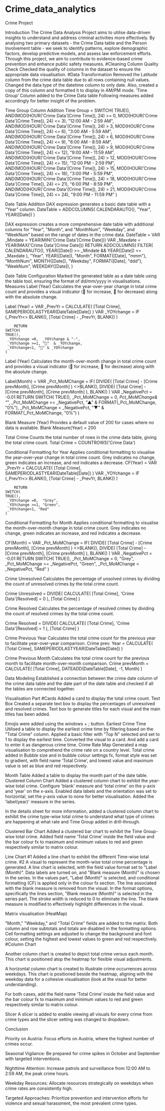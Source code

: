 # Crime_data_analytics

Crime Project

Introduction
The Crime Data Analysis Project aims to utilise data-driven insights to understand and address criminal activities more effectively. By analysing two primary datasets - the Crime Data table and the Person Involvement table - we seek to identify patterns, explore demographic factors, develop predictive models, and assess law enforcement efforts. Through this project, we aim to contribute to evidence-based crime prevention and enhance public safety measures.
   #Cleaning
Column Quality Check
Checked the quality of columns in the dataset to ensure the appropriate data visualisation.
#Data Transformation
Removed the Latitude column from the crime data table due to all rows containing null values.
Changed the data type of the datetime column to only date. Also, created a copy of this column and formatted it to display in AM/PM mode.
‘Time Group’ Column added to the Crime Data table 
Following measures added accordingly for better insight of the problem.

Time Group Column Addition
Time Group =
    SWITCH(
        TRUE(),
        AND(MOD(HOUR('Crime Data'[Crime Time]), 24) >= 0, MOD(HOUR('Crime Data'[Crime Time]), 24) <= 3), "12:00 AM - 2:59 AM",
        AND(MOD(HOUR('Crime Data'[Crime Time]), 24) > 3, MOD(HOUR('Crime Data'[Crime Time]), 24) <= 6), "3:00 AM - 5:59 AM",
        AND(MOD(HOUR('Crime Data'[Crime Time]), 24) > 6, MOD(HOUR('Crime Data'[Crime Time]), 24) <= 9), "6:00 AM - 8:59 AM",
        AND(MOD(HOUR('Crime Data'[Crime Time]), 24) > 9, MOD(HOUR('Crime Data'[Crime Time]), 24) <= 12), "9:00 AM - 11:59 AM",
        AND(MOD(HOUR('Crime Data'[Crime Time]), 24) > 12, MOD(HOUR('Crime Data'[Crime Time]), 24) <= 15), "12:00 PM - 2:59 PM",
        AND(MOD(HOUR('Crime Data'[Crime Time]), 24) > 15, MOD(HOUR('Crime Data'[Crime Time]), 24) <= 18), "3:00 PM - 5:59 PM",
        AND(MOD(HOUR('Crime Data'[Crime Time]), 24) > 18, MOD(HOUR('Crime Data'[Crime Time]), 24) <= 21), "6:00 PM - 8:59 PM",
        AND(MOD(HOUR('Crime Data'[Crime Time]), 24) > 21, MOD(HOUR('Crime Data'[Crime Time]), 24) <= 24), "9:00 PM - 11:59 PM"
    )

Date Table Addition
DAX expression generates a basic date table with a "Year" column.
DateTable =
ADDCOLUMNS(
    CALENDARAUTO(),
    "Year", YEAR([Date])
    )


DAX expression creates a more comprehensive date table with additional columns for "Year", "Month", and "MonthNum", “Weekday”, and “WeekNum” based on the range of dates in the crime data. 
 DateTable =
VAR _Mindate = YEAR(MIN('Crime Data'[Crime Date]))
VAR _Maxdate = YEAR(MAX('Crime Data'[Crime Date]))
RETURN
ADDCOLUMNS(
    FILTER(
        CALENDARAUTO(),
        YEAR([Date]) >= _Mindate && YEAR([Date]) <= _Maxdate
    ),
    "Year", YEAR([Date]),
    "Month", FORMAT([Date], "mmm"),
    "MonthNum", MONTH([Date]),
    "Weekday", FORMAT([Date], "ddd"),
    "WeekNum", WEEKDAY([Date]),
)


Date Table Configuration
Marked the generated table as a date table using the table tool, ensuring the format of dd/mm/yyyy in visualisations.
Measures
Label (Year)
Calculates the year-over-year change in total crime count and provides a visual indicator (🔺 for increase, 🔻 for decrease) along with the absolute change.

Label (Year) =
VAR _PrevYr =
    CALCULATE(
        [Total Crime],
        SAMEPERIODLASTYEAR(DateTable[Date])
    )
    VAR _YOYchange =
    IF (_PrevYr<> BLANK(),
    [Total Crime] - _PrevYr,
    BLANK()
    )


        RETURN
    SWITCH(
    TRUE(),
     _YOYchange =0,  _YOYchange & "-",
     _YOYchange >=1, "🔺"  & _YOYchange,
     _YOYchange<1, "🔻" & _YOYchange
    )


Label (Year)
Calculates the month-over-month change in total crime count and provides a visual indicator (🔺 for increase, 🔻 for decrease) along with the absolute change.


Label(Month) =
    VAR _Pct_MoMChange =
    IF(
        DIVIDE(
            [Total Crime] - [Crime prevMonth],
            [Crime prevMonth]
        )
        <>BLANK(),
        DIVIDE(
            [Total Crime] - [Crime prevMonth],
            [Crime prevMonth]
        ),
        BLANK()
    )
    VAR _NegativePct = -0.01
    RETURN
        SWITCH(
            TRUE(),
            _Pct_MoMChange = 0, _Pct_MoMChange& "_",
            _Pct_MoMChange >= _NegativePct, "▲" & FORMAT(_Pct_MoMChange, "0%"),
            _Pct_MoMChange < _NegativePct, "▼" & FORMAT(_Pct_MoMChange, "0%")
        )



Blank Measure (Year)
Provides a default value of 200 for cases where no data is available.
Blank Measure(Year) = 200


Total Crime
Counts the total number of rows in the crime data table, giving the total crime count.
Total Crime = COUNTROWS('Crime Data')

Conditional Formatting for Year
Applies conditional formatting to visualise the year-over-year change in total crime count. Grey indicates no change, green indicates an increase, and red indicates a decrease.
CF(Year) =
VAR _PrevYr =
    CALCULATE(
        [Total Crime],
        SAMEPERIODLASTYEAR(DateTable[Date])
    )
    VAR _YOYchange =
    IF (_PrevYr<> BLANK(),
    [Total Crime] - _PrevYr,
    BLANK()
    )


        RETURN
    SWITCH(
    TRUE(),
     _YOYchange =0,  "Grey",
     _YOYchange >=1, "Green",
     _YOYchange<1, "Red"
    )


Conditional Formatting for Month
Applies conditional formatting to visualise the month-over-month change in total crime count. Grey indicates no change, green indicates an increase, and red indicates a decrease.


CF(Month) =
    VAR _Pct_MoMChange =
    IF(
        DIVIDE(
            [Total Crime] - [Crime prevMonth],
            [Crime prevMonth]
        )
        <>BLANK(),
        DIVIDE(
            [Total Crime] - [Crime prevMonth],
            [Crime prevMonth]
        ),
        BLANK()
    )
    VAR _NegativePct = -0.01
    RETURN
        SWITCH(
            TRUE(),
            _Pct_MoMChange = 0, "Grey",
            _Pct_MoMChange >= _NegativePct, "Green",
            _Pct_MoMChange < _NegativePct, "Red"
        )




Crime Unresolved
Calculates the percentage of unsolved crimes by dividing the count of unresolved crimes by the total crime count.

Crime Unresolved =
    DIVIDE(
            CALCULATE(
                [Total Crime],
                'Crime Data'[Resolved] = 0
            ),
                [Total Crime]
    )


Crime Resolved
Calculates the percentage of resolved crimes by dividing the count of resolved crimes by the total crime count.

Crime Resolved =
    DIVIDE(
            CALCULATE(
                [Total Crime],
                'Crime Data'[Resolved] = 1
            ),
                [Total Crime]
    )


Crime Previous Year
Calculates the total crime count for the previous year to facilitate year-over-year comparison.
Crime prev. Year =
    CALCULATE(
        [Total Crime],
        SAMEPERIODLASTYEAR(DateTable[Date])
    )

Crime Previous Month
Calculates the total crime count for the previous month to facilitate month-over-month comparison.
Crime prevMonth =
    CALCULATE(
        [Total Crime],
        DATEADD(DateTable[Date], -1, Month)
    )


Data Modeling
Established a connection between the crime date column of the crime data table and the date part of the date table and checked if all the tables are connected together.

Visualisation Part
#Cards
Added a card to display the total crime count.
Text Box
Created a separate text box to display the percentages of unresolved and resolved crimes.
Text box to generate titles for each visual and the main titles has been added.


Emojis were added using the windows + ; button.
Earliest Crime Time
Utilised a table to display the earliest crime time by filtering based on the "Total Crime" column. Applied a basic filter with "Top N" selected and set to 1 to display the earliest time. Converted the visual to a card. And add a card to enter it as dangerous crime time.
Crime Rate Map
Generated a map visualisation to comprehend the crime rate on a country level.
Total crime added in Bubble size and in bubble colour settings fx, format style was set to gradient, with field name ‘Total Crime’, and lowest value and maximum value is set as blue and red respectively.


Month Table
Added a table to display the month part of the date table.
Clustered Column Chart
Added a clustered column chart to exhibit the year-wise total crime.
Configure 'blank' measure and 'total crime' on the y-axis and 'year' on the x-axis.
Enabled data labels and the orientation was set to horizontal, set the y-axis value to none for better visualisation.
Added the 'label(year)' measure in the series.


In the details sheet for more information, added a clustered column chart to exhibit the crime type-wise total crime to understand what type of crimes are happening at what rate and Time Group added in drill-through.



Clustered Bar Chart
Added a clustered bar chart to exhibit the Time Group-wise total crime.
Added field name ‘Total Crime’ inside the field value and the bar colour fx to maximum and minimum values to red and green respectively similar to matrix colour.

Line Chart
#1
Added a line chart to exhibit the different Time-wise total crime.
#2
A visual to represent the month-wise total crime percentage is generated.
A line chart is selected, with the field value format set to "Label (Month)".
Data labels are turned on, and "Blank measure (Month)" is chosen in the series.
In the values part, "Label (Month)" is selected, and conditional formatting (CF) is applied only in the colour fx section.
The line associated with the blank measure is removed from the visual.
In the format options, specifically the lines section, "Blank measure (Month)" is selected in the series part.
The stroke width is reduced to 0 to eliminate the line.
The blank measure is modified to effectively highlight differences in the visual.




Matrix visualisation (HeatMap)

"Month," "Weekday," and "Total Crime" fields are added to the matrix.
Both column and row subtotals and totals are disabled in the formatting options.
Cell formatting settings are adjusted to change the background and font colour, setting the highest and lowest values to green and red respectively.
#Column Chart

Another column chart is created to depict total crime versus each month.
This chart is positioned atop the heatmap for flexible visual adjustments.


A horizontal column chart is created to illustrate crime occurrences across weekdays.
This chart is positioned beside the heatmap, aligning with the weekday data for a cohesive visualisation (look at the visual for better understanding).

For both cases, add the field name ‘Total Crime’ inside the field value and the bar colour fx to maximum and minimum values to red and green respectively similar to matrix colour.


Slicer
A slicer is added to enable viewing all visuals for every crime from crime types and the slicer setting was changed to dropdown.



Conclusion

Priority on Austria: Focus efforts on Austria, where the highest number of crimes occur.

Seasonal Vigilance: Be prepared for crime spikes in October and September with targeted interventions.

Nighttime Attention: Increase patrols and surveillance from 12:00 AM to 2:59 AM, the peak crime hours.

Weekday Resources: Allocate resources strategically on weekdays when crime rates are consistently high.

Targeted Approaches: Prioritize prevention and intervention efforts for violence and sexual harassment, the most prevalent crime types.










